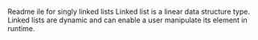Readme ile for singly linked lists
Linked list is a linear data structure type.
Linked lists are dynamic and can enable a user manipulate its element in runtime.
